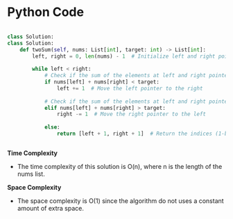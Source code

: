 # Python Code

```python

class Solution:
class Solution:
    def twoSum(self, nums: List[int], target: int) -> List[int]:
        left, right = 0, len(nums) - 1  # Initialize left and right pointers
            
        while left < right:
            # Check if the sum of the elements at left and right pointers is less than the target
            if nums[left] + nums[right] < target:
                left += 1  # Move the left pointer to the right
                    
            # Check if the sum of the elements at left and right pointers is greater than the target
            elif nums[left] + nums[right] > target:
                right -= 1  # Move the right pointer to the left
                    
            else:
                return [left + 1, right + 1]  # Return the indices (1-based) of the two numbers that sum up to the target



```

**Time Complexity**
- The time complexity of this solution is O(n), where n is the length of the nums list.

**Space Complexity**
- The space complexity is O(1) since the algorithm do not uses a constant amount of extra space.
